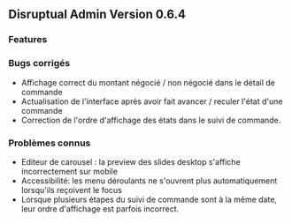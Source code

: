## Disruptual Admin Version 0.6.4

### Features

### Bugs corrigés

- Affichage correct du montant négocié / non négocié dans le détail de commande
- Actualisation de l'interface après avoir fait avancer / reculer l'état d'une commande
- Correction de l'ordre d'affichage des états dans le suivi de commande.

### Problèmes connus

- Editeur de carousel : la preview des slides desktop s'affiche incorrectement sur mobile
- Accessibilité: les menu déroulants ne s'ouvrent plus automatiquement lorsqu'ils reçoivent le focus
- Lorsque plusieurs étapes du suivi de commande sont à la même date, leur ordre d'affichage est parfois incorrect.
